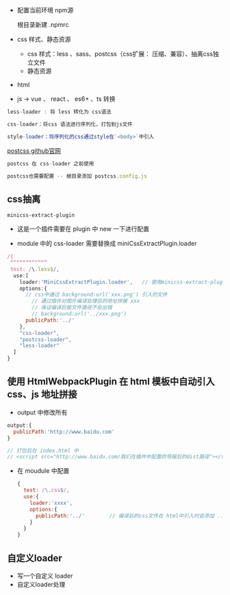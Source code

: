 + 配置当前环境 npm源

  根目录新建 .npmrc

+ css 样式、静态资源

  + css 样式：less 、sass、postcss（css扩展： 压缩、兼容）、抽离css独立文件
  + 静态资源

+ html 

+ js -> vue  、 react 、 es6+ 、ts 转换 



```js
less-loader : 将 less 转化为 css语法

css-loader：将css 语法进行序列化，打包到js文件

style-loader：将序列化的css通过style在`<body>`中引入
```



[postcss    github官网](https://github.com/postcss/postcss/blob/master/docs/README-cn.md)

```js
postcss 在 css-loader 之前使用

postcss也需要配置 -- 根目录添加 postcss.config.js
```

## css抽离

`minicss-extract-plugin`

+ 这是一个插件需要在 plugin 中 new 一下进行配置

+ module 中的 css-loader 需要替换成 miniCssExtractPlugin.loader 

```js
/{
 “”“”“”“”“”“”
 test: /\.less$/,
  use:[
    loader:'MiniCssExtractPlugin.loader',	// 使用minicss-extract-plugin抽离css
    options:{
      // css中通过 background:url('xxx.png') 引入的文件
    	// 通过插件对图片编译处理后的地址拼接 xxx
    	// 保证编译后能文件路径不会出错
    	// background:url('../xxx.png')
      publicPath:'../'		
    },
    "css-loader",
    "postcss-loader",
    "less-loader"
  ]
}
```



## 使用 HtmlWebpackPlugin 在 html 模板中自动引入css、js 地址拼接

+ output 中修改所有

```js
output:{
  publicPath:'http://www.baidu.com'
}

// 打包后在 index.html 中
// <script src="http://www.baidu.com/我们在插件中配置的导报后的dist路径"></script>
```

+ 在 moudule 中配置

  ```js
  {
    test: /\.css$/,
    use:{
      loader:'xxxx',
      options:{
        publicPath:'../'		// 编译后的css文件在 html中引入时会添加 ../+编译后地址
      }
    }
  }
  ```

  

## 自定义loader

+ 写一个自定义 loader
+ 自定义loader处理